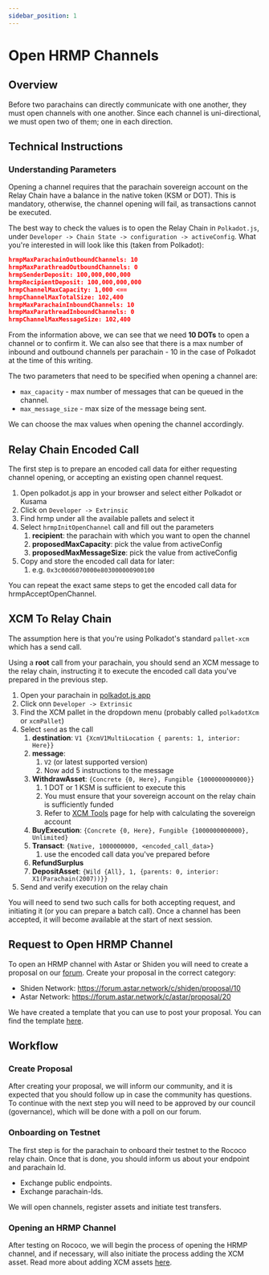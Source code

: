 ```yaml
---
sidebar_position: 1
---
```


# Open HRMP Channels

## Overview

Before two parachains can directly communicate with one another, they must open channels with one another. Since each channel is uni-directional, we must open two of them; one in each direction.

## Technical Instructions

### Understanding Parameters

Opening a channel requires that the parachain sovereign account on the Relay Chain have a balance in the native token (KSM or DOT). This is mandatory, otherwise, the channel opening will fail, as transactions cannot be executed.

The best way to check the values is to open the Relay Chain in `Polkadot.js`, under `Developer -> Chain State -> configuration -> activeConfig`. What you're interested in will look like this (taken from Polkadot):

```json
hrmpMaxParachainOutboundChannels: 10
hrmpMaxParathreadOutboundChannels: 0
hrmpSenderDeposit: 100,000,000,000
hrmpRecipientDeposit: 100,000,000,000
hrmpChannelMaxCapacity: 1,000 <==
hrmpChannelMaxTotalSize: 102,400
hrmpMaxParachainInboundChannels: 10
hrmpMaxParathreadInboundChannels: 0
hrmpChannelMaxMessageSize: 102,400
```

From the information above, we can see that we need **10 DOTs** to open a channel or to confirm it. We can also see that there is a max number of inbound and outbound channels per parachain - 10 in the case of Polkadot at the time of this writing.

The two parameters that need to be specified when opening a channel are:

- `max_capacity` - max number of messages that can be queued in the channel.
- `max_message_size` - max size of the message being sent.

We can choose the max values when opening the channel accordingly.

## Relay Chain Encoded Call

The first step is to prepare an encoded call data for either requesting channel opening, or accepting an existing open channel request.

1. Open polkadot.js app in your browser and select either Polkadot or Kusama
2. Click on `Developer -> Extrinsic`
3. Find hrmp under all the available pallets and select it
4. Select `hrmpInitOpenChannel` call and fill out the parameters
   1. **recipient**: the parachain with which you want to open the channel
   2. **proposedMaxCapacity**: pick the value from activeConfig
   3. **proposedMaxMessageSize**: pick the value from activeConfig
5. Copy and store the encoded call data for later:
   1. e.g. `0x3c00d6070000e803000000900100`

You can repeat the exact same steps to get the encoded call data for hrmpAcceptOpenChannel.

## XCM To Relay Chain

The assumption here is that you're using Polkadot's standard `pallet-xcm` which has a send call.

Using a **root** call from your parachain, you should send an XCM message to the relay chain, instructing it to execute the encoded call data you've prepared in the previous step.

1. Open your parachain in [polkadot.js app](https://polkadot.js.org/apps)
2. Click onn `Developer -> Extrinsic`
3. Find the XCM pallet in the dropdown menu (probably called `polkadotXcm` or `xcmPallet`)
4. Select `send` as the call
   1. **destination**: `V1 {XcmV1MultiLocation { parents: 1, interior: Here}}`
   2. **message**:
      1. `V2` (or latest supported version)
      2. Now add 5 instructions to the message
   3. **WithdrawAsset**: `{Concrete {0, Here}, Fungible {1000000000000}}`
      1. 1 DOT or 1 KSM is sufficient to execute this
      2. You must ensure that your sovereign account on the relay chain is sufficiently funded
      3. Refer to [XCM Tools](https://app.gitbook.com/o/-LgGrgOEDyFYjYWIb1DT/s/-M8GVK5H7hOsGnYqg-7q-872737601/~/changes/AhpKoCvdYLwztMP8vCAb/xcm/xcm-integration/xcm-tools) page for help with calculating the sovereign account
   4. **BuyExecution**: `{Concrete {0, Here}, Fungible {1000000000000}, Unlimited}`
   5. **Transact**: `{Native, 1000000000, <encoded_call_data>}`
       1. use the encoded call data you've prepared before
   6. **RefundSurplus**
   7. **DepositAsset**: `{Wild {All}, 1, {parents: 0, interior: X1(Parachain(2007))}}`
5. Send and verify execution on the relay chain

You will need to send two such calls for both accepting request, and initiating it (or you can prepare a batch call). Once a channel has been accepted, it will become available at the start of next session.

## Request to Open HRMP Channel

To open an HRMP channel with Astar or Shiden you will need to create a proposal on our [forum](https://forum.astar.network/). Create your proposal in the correct category:

- Shiden Network: <https://forum.astar.network/c/shiden/proposal/10>
- Astar Network: <https://forum.astar.network/c/astar/proposal/20>

We have created a template that you can use to post your proposal. You can find the template [here](https://astarnetwork.notion.site/Open-HRMP-Channel-Template-166eb1b8202d4439a8c00e4a50fe0d89).

## Workflow

### Create Proposal

After creating your proposal, we will inform our community, and it is expected that you should follow up in case the community has questions. To continue with the next step you will need to be approved by our council (governance), which will be done with a poll on our forum.

### Onboarding on Testnet

The first step is for the parachain to onboard their testnet to the Rococo relay chain. Once that is done, you should inform us about your endpoint and parachain Id.

- Exchange public endpoints.
- Exchange parachain-Ids.

We will open channels, register assets and initiate test transfers.

### Opening an HRMP Channel

After testing on Rococo, we will begin the process of opening the HRMP channel, and if necessary, will also initiate the process adding the XCM asset. Read more about adding XCM assets [here](https://app.gitbook.com/o/-LgGrgOEDyFYjYWIb1DT/s/-M8GVK5H7hOsGnYqg-7q-872737601/xcm/xcm-integration/xcm-asset-registration).
